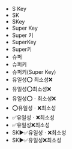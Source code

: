 ﻿- S Key
- SK
- SKey
- Super Key
- Super 키
- SuperKey
- Super키
- 슈퍼
- 슈퍼키
- 슈퍼키(Super Key)
- 유일성⭕ 최소성❌
- 유일성⭕최소성❌
- 유일성⭕ㆍ최소성❌
- ⭕유일성ㆍ❌최소성
- ✅유일성ㆍ❌최소성
- ✅유일성❌최소성
- SK▶️✅유일성ㆍ❌최소성
- SK▶️✅유일성❌최소성